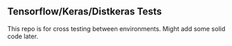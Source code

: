 ## Tensorflow/Keras/Distkeras Tests
This repo is for cross testing between environments. Might add some solid code later.
